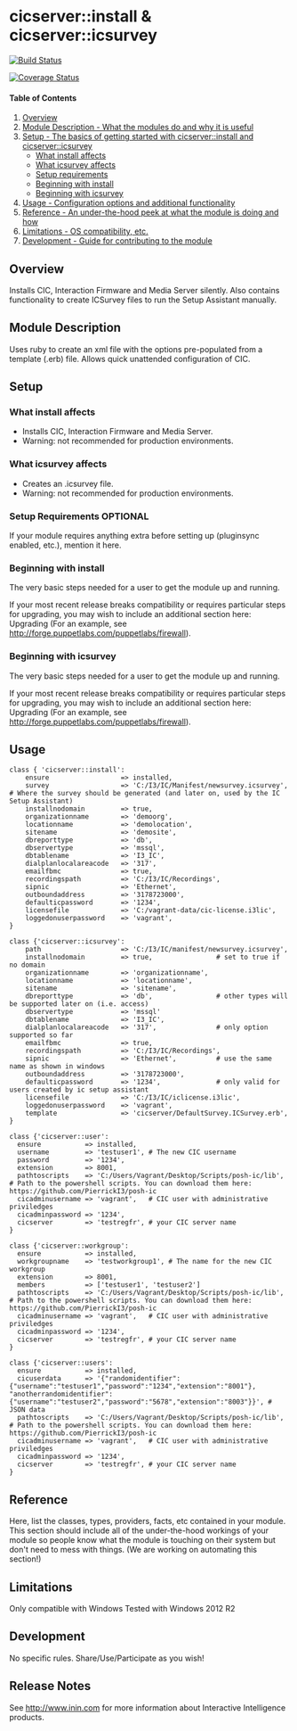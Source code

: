 # cicserver::install & cicserver::icsurvey

[![Build Status](https://travis-ci.org/PierrickI3/inin-cicserver.svg?branch=master)](https://travis-ci.org/PierrickI3/inin-cicserver)

[![Coverage Status](https://coveralls.io/repos/PierrickI3/inin-cicserver/badge.svg)](https://coveralls.io/r/PierrickI3/inin-cicserver)

#### Table of Contents

1. [Overview](#overview)
2. [Module Description - What the modules do and why it is useful](#module-description)
3. [Setup - The basics of getting started with cicserver::install and cicserver::icsurvey](#setup)
    * [What install affects](#what-install-affects)
    * [What icsurvey affects](#what-icsurvey-affects)
    * [Setup requirements](#setup-requirements)
    * [Beginning with install](#beginning-with-install)
    * [Beginning with icsurvey](#beginning-with-icsurvey)
4. [Usage - Configuration options and additional functionality](#usage)
5. [Reference - An under-the-hood peek at what the module is doing and how](#reference)
5. [Limitations - OS compatibility, etc.](#limitations)
6. [Development - Guide for contributing to the module](#development)

## Overview

Installs CIC, Interaction Firmware and Media Server silently.
Also contains functionality to create ICSurvey files to run the Setup Assistant manually.

## Module Description

Uses ruby to create an xml file with the options pre-populated from a template (.erb) file. Allows quick unattended configuration of CIC.

## Setup

### What install affects

* Installs CIC, Interaction Firmware and Media Server.
* Warning: not recommended for production environments.

### What icsurvey affects

* Creates an .icsurvey file.
* Warning: not recommended for production environments.

### Setup Requirements **OPTIONAL**

If your module requires anything extra before setting up (pluginsync enabled,
etc.), mention it here.

### Beginning with install

The very basic steps needed for a user to get the module up and running.

If your most recent release breaks compatibility or requires particular steps
for upgrading, you may wish to include an additional section here: Upgrading
(For an example, see http://forge.puppetlabs.com/puppetlabs/firewall).

### Beginning with icsurvey

The very basic steps needed for a user to get the module up and running.

If your most recent release breaks compatibility or requires particular steps
for upgrading, you may wish to include an additional section here: Upgrading
(For an example, see http://forge.puppetlabs.com/puppetlabs/firewall).

## Usage

```puppet
class { 'cicserver::install':
    ensure                  => installed,
    survey                  => 'C:/I3/IC/Manifest/newsurvey.icsurvey',	# Where the survey should be generated (and later on, used by the IC Setup Assistant)
    installnodomain         => true,
    organizationname        => 'demoorg',
    locationname            => 'demolocation',
    sitename                => 'demosite',
    dbreporttype            => 'db',
    dbservertype            => 'mssql',
    dbtablename             => 'I3_IC',
    dialplanlocalareacode   => '317',
    emailfbmc               => true,
    recordingspath          => 'C:/I3/IC/Recordings',
    sipnic                  => 'Ethernet',
    outboundaddress         => '3178723000',
    defaulticpassword       => '1234',
    licensefile             => 'C:/vagrant-data/cic-license.i3lic',
    loggedonuserpassword    => 'vagrant',
}
```

```puppet
class {'cicserver::icsurvey':
	path 					=> 'C:/I3/IC/manifest/newsurvey.icsurvey',
	installnodomain			=> true,				# set to true if no domain
	organizationname		=> 'organizationname',
	locationname			=> 'locationname',
	sitename				=> 'sitename',
	dbreporttype			=> 'db', 				# other types will be supported later on (i.e. access)
	dbservertype			=> 'mssql'
	dbtablename				=> 'I3_IC',
	dialplanlocalareacode	=> '317',				# only option supported so far
	emailfbmc				=> true,
	recordingspath			=> 'C:/I3/IC/Recordings',
	sipnic					=> 'Ethernet',		    # use the same name as shown in windows
	outboundaddress			=> '3178723000',
	defaulticpassword		=> '1234',				# only valid for users created by ic setup assistant
	licensefile				=> 'C:/I3/IC/iclicense.i3lic',
	loggedonuserpassword 	=> 'vagrant',
    template                => 'cicserver/DefaultSurvey.ICSurvey.erb',
}
```

```puppet
class {'cicserver::user':
  ensure           => installed,
  username         => 'testuser1', # The new CIC username
  password         => '1234',
  extension        => 8001,
  pathtoscripts    => 'C:/Users/Vagrant/Desktop/Scripts/posh-ic/lib', # Path to the powershell scripts. You can download them here: https://github.com/PierrickI3/posh-ic
  cicadminusername => 'vagrant',   # CIC user with administrative priviledges
  cicadminpassword => '1234',
  cicserver        => 'testregfr', # your CIC server name
}
```

```puppet
class {'cicserver::workgroup':
  ensure           => installed,
  workgroupname    => 'testworkgroup1', # The name for the new CIC workgroup
  extension        => 8001,
  members          => ['testuser1', 'testuser2']
  pathtoscripts    => 'C:/Users/Vagrant/Desktop/Scripts/posh-ic/lib', # Path to the powershell scripts. You can download them here: https://github.com/PierrickI3/posh-ic
  cicadminusername => 'vagrant',   # CIC user with administrative priviledges
  cicadminpassword => '1234',
  cicserver        => 'testregfr', # your CIC server name
}
```

```puppet
class {'cicserver::users':
  ensure           => installed,
  cicuserdata      => '{"randomidentifier":{"username":"testuser1","password":"1234","extension":"8001"}, "anotherrandomidentifier":{"username":"testuser2","password":"5678","extension":"8003"}}', # JSON data
  pathtoscripts    => 'C:/Users/Vagrant/Desktop/Scripts/posh-ic/lib', # Path to the powershell scripts. You can download them here: https://github.com/PierrickI3/posh-ic
  cicadminusername => 'vagrant',   # CIC user with administrative priviledges
  cicadminpassword => '1234',
  cicserver        => 'testregfr', # your CIC server name
}
```

## Reference

Here, list the classes, types, providers, facts, etc contained in your module.
This section should include all of the under-the-hood workings of your module so
people know what the module is touching on their system but don't need to mess
with things. (We are working on automating this section!)

## Limitations

Only compatible with Windows
Tested with Windows 2012 R2

## Development

No specific rules. Share/Use/Participate as you wish!

## Release Notes

See http://www.inin.com for more information about Interactive Intelligence products.